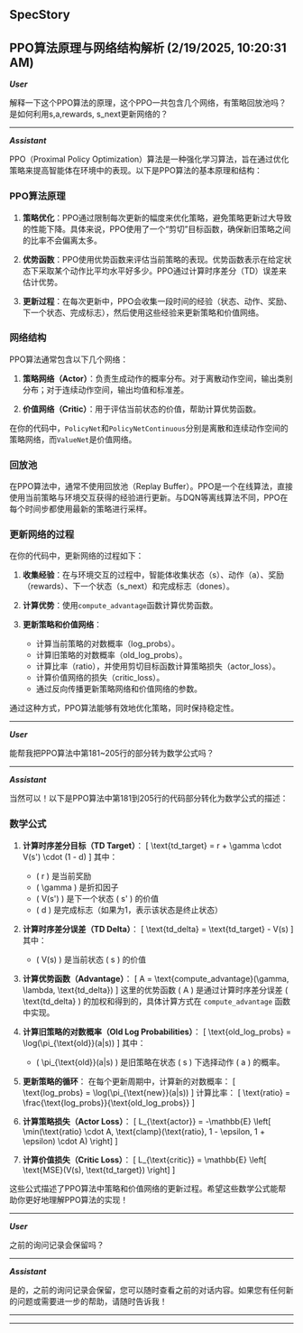 ## SpecStory

## PPO算法原理与网络结构解析 (2/19/2025, 10:20:31 AM)

_**User**_

解释一下这个PPO算法的原理，这个PPO一共包含几个网络，有策略回放池吗？是如何利用s,a,rewards, s_next更新网络的？

---

_**Assistant**_

PPO（Proximal Policy Optimization）算法是一种强化学习算法，旨在通过优化策略来提高智能体在环境中的表现。以下是PPO算法的基本原理和结构：

### PPO算法原理

1. **策略优化**：PPO通过限制每次更新的幅度来优化策略，避免策略更新过大导致的性能下降。具体来说，PPO使用了一个“剪切”目标函数，确保新旧策略之间的比率不会偏离太多。

2. **优势函数**：PPO使用优势函数来评估当前策略的表现。优势函数表示在给定状态下采取某个动作比平均水平好多少。PPO通过计算时序差分（TD）误差来估计优势。

3. **更新过程**：在每次更新中，PPO会收集一段时间的经验（状态、动作、奖励、下一个状态、完成标志），然后使用这些经验来更新策略和价值网络。

### 网络结构

PPO算法通常包含以下几个网络：

1. **策略网络（Actor）**：负责生成动作的概率分布。对于离散动作空间，输出类别分布；对于连续动作空间，输出均值和标准差。

2. **价值网络（Critic）**：用于评估当前状态的价值，帮助计算优势函数。

在你的代码中，`PolicyNet`和`PolicyNetContinuous`分别是离散和连续动作空间的策略网络，而`ValueNet`是价值网络。

### 回放池

在PPO算法中，通常不使用回放池（Replay Buffer）。PPO是一个在线算法，直接使用当前策略与环境交互获得的经验进行更新。与DQN等离线算法不同，PPO在每个时间步都使用最新的策略进行采样。

### 更新网络的过程

在你的代码中，更新网络的过程如下：

1. **收集经验**：在与环境交互的过程中，智能体收集状态（s）、动作（a）、奖励（rewards）、下一个状态（s_next）和完成标志（dones）。

2. **计算优势**：使用`compute_advantage`函数计算优势函数。

3. **更新策略和价值网络**：
   - 计算当前策略的对数概率（log_probs）。
   - 计算旧策略的对数概率（old_log_probs）。
   - 计算比率（ratio），并使用剪切目标函数计算策略损失（actor_loss）。
   - 计算价值网络的损失（critic_loss）。
   - 通过反向传播更新策略网络和价值网络的参数。

通过这种方式，PPO算法能够有效地优化策略，同时保持稳定性。

---

_**User**_

能帮我把PPO算法中第181~205行的部分转为数学公式吗？

---

_**Assistant**_

当然可以！以下是PPO算法中第181到205行的代码部分转化为数学公式的描述：

### 数学公式

1. **计算时序差分目标（TD Target）**：
   \[
   \text{td\_target} = r + \gamma \cdot V(s') \cdot (1 - d)
   \]
   其中：
   - \( r \) 是当前奖励
   - \( \gamma \) 是折扣因子
   - \( V(s') \) 是下一个状态 \( s' \) 的价值
   - \( d \) 是完成标志（如果为1，表示该状态是终止状态）

2. **计算时序差分误差（TD Delta）**：
   \[
   \text{td\_delta} = \text{td\_target} - V(s)
   \]
   其中：
   - \( V(s) \) 是当前状态 \( s \) 的价值

3. **计算优势函数（Advantage）**：
   \[
   A = \text{compute\_advantage}(\gamma, \lambda, \text{td\_delta})
   \]
   这里的优势函数 \( A \) 是通过计算时序差分误差 \( \text{td\_delta} \) 的加权和得到的，具体计算方式在 `compute_advantage` 函数中实现。

4. **计算旧策略的对数概率（Old Log Probabilities）**：
   \[
   \text{old\_log\_probs} = \log(\pi_{\text{old}}(a|s))
   \]
   其中：
   - \( \pi_{\text{old}}(a|s) \) 是旧策略在状态 \( s \) 下选择动作 \( a \) 的概率。

5. **更新策略的循环**：
   在每个更新周期中，计算新的对数概率：
   \[
   \text{log\_probs} = \log(\pi_{\text{new}}(a|s))
   \]
   计算比率：
   \[
   \text{ratio} = \frac{\text{log\_probs}}{\text{old\_log\_probs}}
   \]

6. **计算策略损失（Actor Loss）**：
   \[
   L_{\text{actor}} = -\mathbb{E} \left[ \min(\text{ratio} \cdot A, \text{clamp}(\text{ratio}, 1 - \epsilon, 1 + \epsilon) \cdot A) \right]
   \]

7. **计算价值损失（Critic Loss）**：
   \[
   L_{\text{critic}} = \mathbb{E} \left[ \text{MSE}(V(s), \text{td\_target}) \right]
   \]

这些公式描述了PPO算法中策略和价值网络的更新过程。希望这些数学公式能帮助你更好地理解PPO算法的实现！

---

_**User**_

之前的询问记录会保留吗？

---

_**Assistant**_

是的，之前的询问记录会保留，您可以随时查看之前的对话内容。如果您有任何新的问题或需要进一步的帮助，请随时告诉我！

---



---

